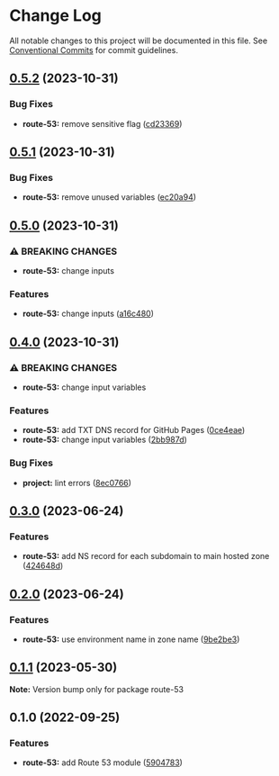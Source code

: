 # Change Log

All notable changes to this project will be documented in this file.
See [Conventional Commits](https://conventionalcommits.org) for commit guidelines.

## [0.5.2](https://github.com/finando/infrastructure-modules/compare/route-53@0.5.1...route-53@0.5.2) (2023-10-31)


### Bug Fixes

* **route-53:** remove sensitive flag ([cd23369](https://github.com/finando/infrastructure-modules/commit/cd233693001ea2b57f43f569630d4c08f85a0233))



## [0.5.1](https://github.com/finando/infrastructure-modules/compare/route-53@0.5.0...route-53@0.5.1) (2023-10-31)


### Bug Fixes

* **route-53:** remove unused variables ([ec20a94](https://github.com/finando/infrastructure-modules/commit/ec20a947601ff325f0f92539086821ee1a9cc300))



## [0.5.0](https://github.com/finando/infrastructure-modules/compare/route-53@0.4.0...route-53@0.5.0) (2023-10-31)


### ⚠ BREAKING CHANGES

* **route-53:** change inputs

### Features

* **route-53:** change inputs ([a16c480](https://github.com/finando/infrastructure-modules/commit/a16c480e6a34e42f21d939a5b321724659bb3caf))



## [0.4.0](https://github.com/finando/infrastructure-modules/compare/route-53@0.3.0...route-53@0.4.0) (2023-10-31)


### ⚠ BREAKING CHANGES

* **route-53:** change input variables

### Features

* **route-53:** add TXT DNS record for GitHub Pages ([0ce4eae](https://github.com/finando/infrastructure-modules/commit/0ce4eae7e11fd581f000b077c063be3a2d397741))
* **route-53:** change input variables ([2bb987d](https://github.com/finando/infrastructure-modules/commit/2bb987da0a1e1f4dc9efd12ae1f61905de3cc0f9))


### Bug Fixes

* **project:** lint errors ([8ec0766](https://github.com/finando/infrastructure-modules/commit/8ec0766cb3ee1c4624810931bec73c2b4bd45171))



## [0.3.0](https://github.com/finando/infrastructure-modules/compare/route-53@0.2.0...route-53@0.3.0) (2023-06-24)


### Features

* **route-53:** add NS record for each subdomain to main hosted zone ([424648d](https://github.com/finando/infrastructure-modules/commit/424648d44441a60ec16c31368a75601946fb6ad7))



## [0.2.0](https://github.com/finando/infrastructure-modules/compare/route-53@0.1.1...route-53@0.2.0) (2023-06-24)


### Features

* **route-53:** use environment name in zone name ([9be2be3](https://github.com/finando/infrastructure-modules/commit/9be2be37d0e8a5a323c31b5ca24aaed0ae9a11b7))



## [0.1.1](https://github.com/finando/infrastructure-modules/compare/route-53@0.1.0...route-53@0.1.1) (2023-05-30)

**Note:** Version bump only for package route-53





## 0.1.0 (2022-09-25)


### Features

* **route-53:** add Route 53 module ([5904783](https://github.com/finando/infrastructure-modules/commit/59047837cbf1d843c19480aefb9e6cc73c468c45))
